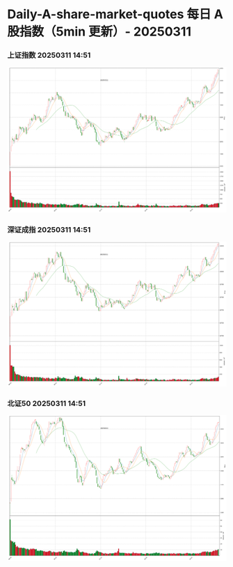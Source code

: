 
# Daily-A-share-market-quotes 每日 A 股指数（5min 更新）- 20250311

### 上证指数 20250311 14:51
![](./fig/2025/3/20250311-sh000001.png)

### 深证成指 20250311 14:51
![](./fig/2025/3/20250311-sz399001.png)

### 北证50 20250311 14:51
![](./fig/2025/3/20250311-bj899050.png)
